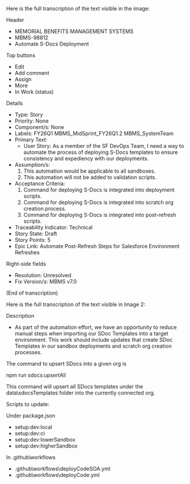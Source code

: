 Here is the full transcription of the text visible in the image:

Header
- MEMORIAL BENEFITS MANAGEMENT SYSTEMS
- MBMS-98812
- Automate S-Docs Deployment

Top buttons
- Edit
- Add comment
- Assign
- More
- In Work (status)

Details
- Type: Story
- Priority: None
- Component/s: None
- Labels: FY26Q1  MBMS_MidSprint_FY26Q1.2  MBMS_SystemTeam
- Primary Text:
  - User Story: As a member of the SF DevOps Team, I need a way to automate the process of deploying S-Docs templates to ensure consistency and expediency with our deployments.
- Assumption/s:
  1. This automation would be applicable to all sandboxes.
  2. This automation will not be added to validation scripts.
- Acceptance Criteria:
  1. Command for deploying S-Docs is integrated into deployment scripts.
  2. Command for deploying S-Docs is integrated into scratch org creation process.
  3. Command for deploying S-Docs is integrated into post-refresh scripts.
- Traceability Indicator: Technical
- Story State: Draft
- Story Points: 5
- Epic Link: Automate Post-Refresh Steps for Salesforce Environment Refreshes

Right-side fields
- Resolution: Unresolved
- Fix Version/s: MBMS v7.0

(End of transcription)


Here is the full transcription of the text visible in Image 2:

Description
- As part of the automation effort, we have an opportunity to reduce manual steps when importing our SDoc Templates into a target environment. This work should include updates that create SDoc Templates in our sandbox deployments and scratch org creation processes.

The command to upsert SDocs into a given org is

npm run sdocs:upsertAll

This command will upsert all SDocs templates under the data\sdocsTemplates folder into the currently connected org.

Scripts to update:

Under package.json
- setup:dev:local
- setup:dev:ci
- setup:dev:lowerSandbox
- setup:dev:higherSandbox

In .github\workflows
- .github\workflows\deployCodeSOA.yml
- .github\workflows\deployCode.yml